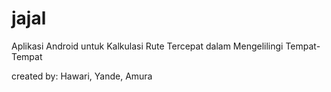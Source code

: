 # jajal
Aplikasi Android untuk Kalkulasi Rute Tercepat dalam Mengelilingi Tempat-Tempat

created by: Hawari, Yande, Amura
